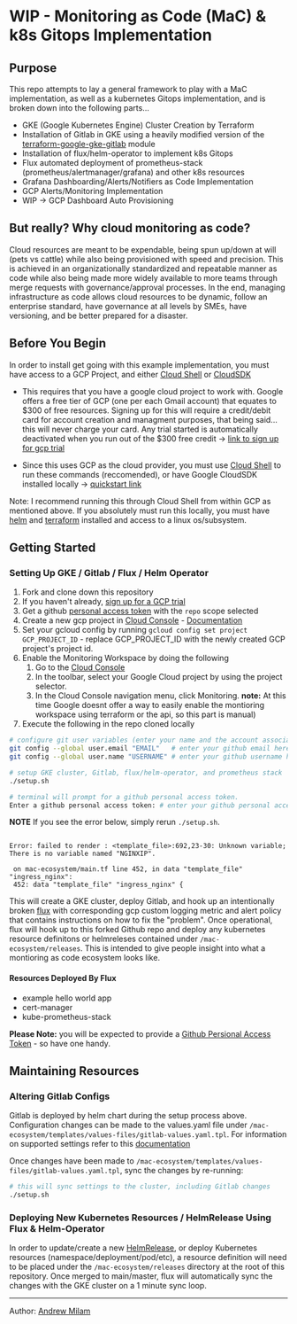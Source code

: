 # WIP - Monitoring as Code (MaC) & k8s Gitops Implementation

## Purpose
This repo attempts to lay a general framework to play with a MaC implementation, as well as a kubernetes Gitops implementation, and is broken down into the following parts...

- GKE (Google Kubernetes Engine) Cluster Creation by Terraform
- Installation of Gitlab in GKE using a heavily modified version of the [terraform-google-gke-gitlab](https://github.com/terraform-google-modules/terraform-google-gke-gitlab) module
- Installation of flux/helm-operator to implement k8s Gitops
- Flux automated deployment of prometheus-stack (prometheus/alertmanager/grafana) and other k8s resources
- Grafana Dashboarding/Alerts/Notifiers as Code Implementation
- GCP Alerts/Monitoring Implementation
- WIP -> GCP Dashboard Auto Provisioning


## But really? Why cloud monitoring as code?
Cloud resources are meant to be expendable, being spun up/down at will (pets vs cattle) while also being provisioned with speed and precision. This is achieved in an organizationally standardized and repeatable manner as code while also being made more widely available to more teams through merge requests with governance/approval processes.
In the end, managing infrastructure as code allows cloud resources to be dynamic, follow an enterprise standard, have governance at all levels by SMEs, have versioning, and be better prepared for a disaster.


## Before You Begin
In order to install get going with this example implementation, you must have access to a GCP Project, and either [Cloud Shell](https://cloud.google.com/shell) or [CloudSDK](https://cloud.google.com/sdk/docs/quickstart)

- This requires that you have a google cloud project to work with. Google offers a free tier of GCP (one per each Gmail account) that equates to $300 of free resources. Signing up for this will require a credit/debit card for account creation and managment purposes, that being said... this will never charge your card. Any trial started is automatically deactivated when you run out of the $300 free credit -> [link to sign up for gcp trial](https://cloud.google.com/free)

- Since this uses GCP as the cloud provider, you must use [Cloud Shell](https://cloud.google.com/shell/docs) to run these commands (reccomended), or have Google CloudSDK installed locally -> [quickstart link](https://cloud.google.com/sdk/docs/quickstart)

Note: I recommend running this through Cloud Shell from within GCP as mentioned above. If you absolutely must run this locally, you must have [helm](https://helm.sh/docs/intro/install/) and [terraform](https://learn.hashicorp.com/tutorials/terraform/install-cli) installed and access to a linux os/subsystem.

## Getting Started
### Setting Up GKE / Gitlab / Flux / Helm Operator

1. Fork and clone down this repository
2. If you haven't already, [sign up for a GCP trial](https://cloud.google.com/free/?utm_source=google&utm_medium=cpc&utm_campaign=na-US-all-en-dr-bkws-all-all-trial-b-dr-1009135&utm_content=text-ad-lpsitelinkPexp1-any-DEV_c-CRE_427385369887-ADGP_Hybrid%20%7C%20AW%20SEM%20%7C%20BKWS%20%7C%20US%20%7C%20en%20%7C%20BMM%20~%20UX%20Test%20~%20gcp-KWID_43700044772255389-kwd-20903505266&utm_term=KW_%2Bgcp-ST_%2Bgcp&gclid=EAIaIQobChMIht6shbiD7gIVRdbACh02aQAlEAAYASABEgKjffD_BwE)
3. Get a github [personal access token](https://docs.github.com/en/free-pro-team@latest/github/authenticating-to-github/creating-a-personal-access-token) with the `repo` scope selected
4. Create a new gcp project in [Cloud Console](https://console.cloud.google.com/) - [Documentation](https://cloud.google.com/resource-manager/docs/creating-managing-projects)
5. Set your gcloud config by running `gcloud config set project GCP_PROJECT_ID` - replace GCP_PROJECT_ID with the newly created GCP project's project id.
6. Enable the Monitoring Workspace by doing the following
    1. Go to the [Cloud Console](https://console.cloud.google.com/)
    2. In the toolbar, select your Google Cloud project by using the project selector.
    3. In the Cloud Console navigation menu, click Monitoring.
    **note:** At this time Google doesnt offer a way to easily enable the montioring workspace using terraform or the api, so this part is manual)
7. Execute the following in the repo cloned locally

```bash
# configure git user variables (enter your name and the account associated with github)
git config --global user.email "EMAIL"   # enter your github email here
git config --global user.name "USERNAME" # enter your github username here

# setup GKE cluster, Gitlab, flux/helm-operator, and prometheus stack
./setup.sh

# terminal will prompt for a github personal access token.
Enter a github personal access token: # enter your github personal access token here
```

**NOTE** If you see the error below, simply rerun `./setup.sh`.
```

Error: failed to render : <template_file>:692,23-30: Unknown variable; There is no variable named "NGINXIP".

 on mac-ecosystem/main.tf line 452, in data "template_file" "ingress_nginx":
 452: data "template_file" "ingress_nginx" {
```

This will create a GKE cluster, deploy Gitlab, and hook up an intentionally broken [flux](https://fluxcd.io/) with corresponding gcp custom logging metric and alert policy that contains instructions on how to fix the "problem". Once operational, flux will hook up to this forked Github repo and deploy any kubernetes resource definitons or helmreleses contained under `/mac-ecosystem/releases`. This is intended to give people insight into what a montioring as code ecosystem looks like.

#### Resources Deployed By Flux
- example hello world app
- cert-manager
- kube-prometheus-stack

**Please Note:** you will be expected to provide a [Github Persional Access Token](https://docs.github.com/en/free-pro-team@latest/github/authenticating-to-github/creating-a-personal-access-token) - so have one handy.

## Maintaining Resources
### Altering Gitlab Configs
Gitlab is deployed by helm chart during the setup process above. Configuration changes can be made to the values.yaml file under `/mac-ecosystem/templates/values-files/gitlab-values.yaml.tpl`. For information on supported settings refer to this [documentation](https://gitlab.com/gitlab-org/charts/gitlab/-/blob/master/values.yaml)

Once changes have been made to `/mac-ecosystem/templates/values-files/gitlab-values.yaml.tpl`, sync the changes by re-running:
```bash
# this will sync settings to the cluster, including Gitlab changes
./setup.sh
```


### Deploying New Kubernetes  Resources / HelmRelease Using Flux & Helm-Operator
In order to update/create a new [HelmRelease](https://docs.fluxcd.io/projects/helm-operator/en/1.0.0-rc9/references/helmrelease-custom-resource.html), or deploy Kubernetes resources (namespace/deployment/pod/etc), a resource definition will need to be placed under the `/mac-ecosystem/releases` directory at the root of this repository. Once merged to main/master, flux will automatically sync the changes with the GKE cluster on a 1 minute sync loop.

___







Author: [Andrew Milam](https://www.linkedin.com/in/andrewmilam/)
